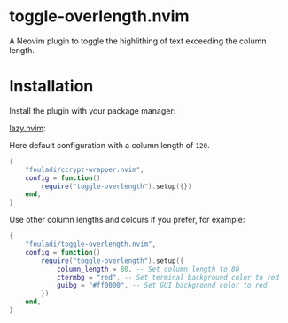 # toggle-overlength.nvim

A Neovim plugin to toggle the highlithing of text exceeding the
column length.

# Installation

Install the plugin with your package manager:

[lazy.nvim](https://github.com/folke/lazy.nvim):

Here default configuration with a column length of `120`.

```lua
{
    "fouladi/ccrypt-wrapper.nvim",
    config = function()
        require("toggle-overlength").setup({})
    end,
}
```

Use other column lengths and colours if you prefer, for example:

```lua
{
    "fouladi/toggle-overlength.nvim",
    config = function()
        require("toggle-overlength").setup({
            column_length = 80, -- Set column length to 80
            ctermbg = "red", -- Set terminal background color to red
            guibg = "#ff0000", -- Set GUI background color to red
        })
    end,
}
